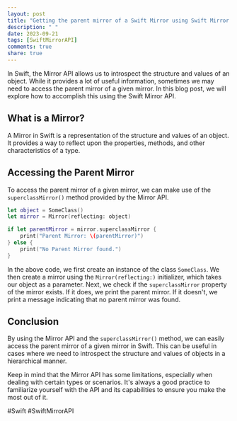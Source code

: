 ```yaml
---
layout: post
title: "Getting the parent mirror of a Swift Mirror using Swift Mirror API"
description: " "
date: 2023-09-21
tags: [SwiftMirrorAPI]
comments: true
share: true
---
```


In Swift, the Mirror API allows us to introspect the structure and values of an object. While it provides a lot of useful information, sometimes we may need to access the parent mirror of a given mirror. In this blog post, we will explore how to accomplish this using the Swift Mirror API.

## What is a Mirror?

A Mirror in Swift is a representation of the structure and values of an object. It provides a way to reflect upon the properties, methods, and other characteristics of a type.

## Accessing the Parent Mirror

To access the parent mirror of a given mirror, we can make use of the `superclassMirror()` method provided by the Mirror API.

```swift
let object = SomeClass()
let mirror = Mirror(reflecting: object)

if let parentMirror = mirror.superclassMirror {
    print("Parent Mirror: \(parentMirror)")
} else {
    print("No Parent Mirror found.")
}
```

In the above code, we first create an instance of the class `SomeClass`. We then create a mirror using the `Mirror(reflecting:)` initializer, which takes our object as a parameter. Next, we check if the `superclassMirror` property of the mirror exists. If it does, we print the parent mirror. If it doesn't, we print a message indicating that no parent mirror was found.

## Conclusion

By using the Mirror API and the `superclassMirror()` method, we can easily access the parent mirror of a given mirror in Swift. This can be useful in cases where we need to introspect the structure and values of objects in a hierarchical manner.

Keep in mind that the Mirror API has some limitations, especially when dealing with certain types or scenarios. It's always a good practice to familiarize yourself with the API and its capabilities to ensure you make the most out of it.

#Swift #SwiftMirrorAPI